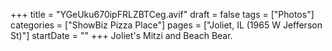 +++
title = "YGeUku670ipFRLZBTCeg.avif"
draft = false
tags = ["Photos"]
categories = ["ShowBiz Pizza Place"]
pages = ["Joliet, IL (1965 W Jefferson St)"]
startDate = ""
+++
Joliet's Mitzi and Beach Bear.

